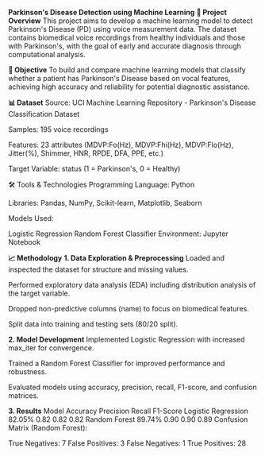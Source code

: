 **Parkinson's Disease Detection using Machine Learning**
**📌 Project Overview**
This project aims to develop a machine learning model to detect Parkinson's Disease (PD) using voice measurement data. The dataset contains biomedical voice recordings from healthy individuals and those with Parkinson's, with the goal of early and accurate diagnosis through computational analysis.

**🎯 Objective**
To build and compare machine learning models that classify whether a patient has Parkinson's Disease based on vocal features, achieving high accuracy and reliability for potential diagnostic assistance.

**📊 Dataset**
Source: UCI Machine Learning Repository - Parkinson's Disease Classification Dataset

Samples: 195 voice recordings

Features: 23 attributes (MDVP:Fo(Hz), MDVP:Fhi(Hz), MDVP:Flo(Hz), Jitter(%), Shimmer, HNR, RPDE, DFA, PPE, etc.)

Target Variable: status (1 = Parkinson's, 0 = Healthy)

🛠️ Tools & Technologies
Programming Language: Python

Libraries: Pandas, NumPy, Scikit-learn, Matplotlib, Seaborn

Models Used:

Logistic Regression
Random Forest Classifier
Environment: Jupyter Notebook

**📈 Methodology**
**1. Data Exploration & Preprocessing**
Loaded and inspected the dataset for structure and missing values.

Performed exploratory data analysis (EDA) including distribution analysis of the target variable.

Dropped non-predictive columns (name) to focus on biomedical features.

Split data into training and testing sets (80/20 split).

**2. Model Development**
Implemented Logistic Regression with increased max_iter for convergence.

Trained a Random Forest Classifier for improved performance and robustness.

Evaluated models using accuracy, precision, recall, F1-score, and confusion matrices.

**3. Results**
Model	Accuracy	Precision	Recall	F1-Score
Logistic Regression	82.05%	0.82	0.82	0.82
Random Forest	89.74%	0.90	0.90	0.89
Confusion Matrix (Random Forest):

True Negatives: 7
False Positives: 3
False Negatives: 1
True Positives: 28
